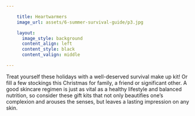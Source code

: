 ```yaml
---

    title: Heartwarmers
    image_url: assets/6-summer-survival-guide/p3.jpg

    layout:
      image_style: background
      content_align: left
      content_style: black
      content_valign: middle

---
```


Treat yourself these holidays with a well-deserved survival make up kit! Or fill a few stockings this Christmas for family, a friend or significant other. A good skincare regimen is just as vital as a healthy lifestyle and balanced nutrition, so consider these gift kits that not only beautifies one’s complexion and arouses the senses, but leaves a lasting impression on any skin.

